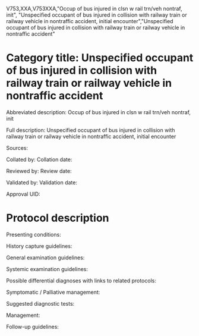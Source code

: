 V753,XXA,V753XXA,"Occup of bus injured in clsn w rail trn/veh nontraf, init", "Unspecified occupant of bus injured in collision with railway train or railway vehicle in nontraffic accident, initial encounter","Unspecified occupant of bus injured in collision with railway train or railway vehicle in nontraffic accident"
# Category title: Unspecified occupant of bus injured in collision with railway train or railway vehicle in nontraffic accident

Abbreviated description: Occup of bus injured in clsn w rail trn/veh nontraf, init

Full description: Unspecified occupant of bus injured in collision with railway train or railway vehicle in nontraffic accident, initial encounter

Sources:

Collated by:
Collation date:

Reviewed by:
Review date:

Validated by:
Validation date:

Approval UID:

# Protocol description

Presenting conditions:

History capture guidelines:

General examination guidelines:

Systemic examination guidelines:

Possible differential diagnoses with links to related protocols:

Symptomatic / Palliative management:

Suggested diagnostic tests:

Management:

Follow-up guidelines:
